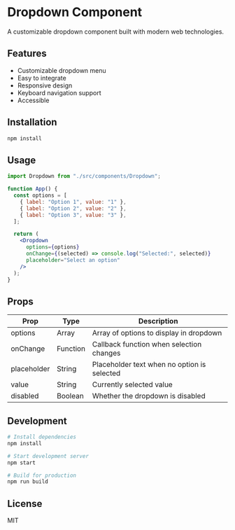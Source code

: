 # Dropdown Component

A customizable dropdown component built with modern web technologies.

## Features

- Customizable dropdown menu
- Easy to integrate
- Responsive design
- Keyboard navigation support
- Accessible

## Installation

```bash
npm install
```

## Usage

```jsx
import Dropdown from "./src/components/Dropdown";

function App() {
  const options = [
    { label: "Option 1", value: "1" },
    { label: "Option 2", value: "2" },
    { label: "Option 3", value: "3" },
  ];

  return (
    <Dropdown
      options={options}
      onChange={(selected) => console.log("Selected:", selected)}
      placeholder="Select an option"
    />
  );
}
```

## Props

| Prop        | Type     | Description                                 |
| ----------- | -------- | ------------------------------------------- |
| options     | Array    | Array of options to display in dropdown     |
| onChange    | Function | Callback function when selection changes    |
| placeholder | String   | Placeholder text when no option is selected |
| value       | String   | Currently selected value                    |
| disabled    | Boolean  | Whether the dropdown is disabled            |

## Development

```bash
# Install dependencies
npm install

# Start development server
npm start

# Build for production
npm run build
```

## License

MIT
